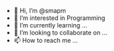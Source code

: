 - 👋 Hi, I’m @smapm
- 👀 I’m interested in Programming
- 🌱 I’m currently learning ...
- 💞️ I’m looking to collaborate on ...
- 📫 How to reach me ...

<!---
smapm/smapm is a ✨ special ✨ repository because its `README.md` (this file) appears on your GitHub profile.
You can click the Preview link to take a look at your changes.
--->
